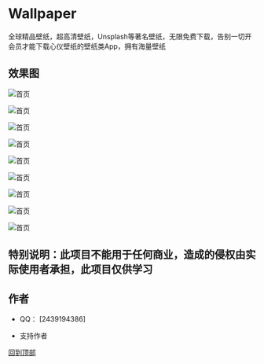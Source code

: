 # Wallpaper
全球精品壁纸，超高清壁纸，Unsplash等著名壁纸，无限免费下载，告别一切开会员才能下载心仪壁纸的壁纸类App，拥有海量壁纸

## 效果图

![首页](https://is1-ssl.mzstatic.com/image/thumb/PurpleSource126/v4/ad/e2/b7/ade2b717-0370-681e-5184-d5f0c8c59988/34a30eac-5081-4205-86a3-837010894e4e_Simulator_Screen_Shot_-_iPhone_14_Pro_Max_-_2023-09-26_at_16.56.22.png/1290x2796bb.png)

![首页](https://is1-ssl.mzstatic.com/image/thumb/PurpleSource126/v4/79/d5/44/79d54432-fc51-6296-6000-b69add38f9aa/ac29795c-ad39-49c4-95e1-6f340c3c6d26_Simulator_Screenshot_-_iPhone_15_Pro_Max_-_2023-09-28_at_14.20.48.png/1290x2796bb.png)

![首页](https://is1-ssl.mzstatic.com/image/thumb/PurpleSource116/v4/6e/7d/f0/6e7df0d4-d8d9-3d6a-30c0-13f7d71a80c7/340829b3-6b68-49d4-bb18-d84dc46526b2_Simulator_Screen_Shot_-_iPhone_14_Pro_Max_-_2023-09-22_at_16.12.03.png/1290x2796bb.png)

![首页](https://is1-ssl.mzstatic.com/image/thumb/PurpleSource126/v4/75/ef/a5/75efa5c6-349e-1fa4-bd3a-f56eb4aa1857/954b3cc0-e252-49f2-82a8-957412a971de_Simulator_Screen_Shot_-_iPhone_14_Pro_Max_-_2023-09-22_at_16.12.15.png/1290x2796bb.png)

![首页](https://is1-ssl.mzstatic.com/image/thumb/PurpleSource116/v4/13/2f/fd/132ffd30-2d84-76ad-3898-4437530cce01/43f1d696-a2b3-42f0-9de6-ee56c40a53f0_Simulator_Screen_Shot_-_iPhone_14_Pro_Max_-_2023-09-22_at_16.12.44.png/1290x2796bb.png)

![首页](https://is1-ssl.mzstatic.com/image/thumb/PurpleSource126/v4/ee/2a/c7/ee2ac79c-19e8-4277-c6e6-971c8cd2f311/af0d7caf-19c4-4a5b-96d7-c01dc48ec54e_Simulator_Screen_Shot_-_iPhone_14_Pro_Max_-_2023-09-22_at_16.13.04.png/1290x2796bb.png)

![首页](https://is1-ssl.mzstatic.com/image/thumb/PurpleSource126/v4/a9/ad/97/a9ad9794-0faf-1f8b-9dfd-dc54d8940eda/b3a58779-f24c-46d7-abe8-a6963d196e34_Simulator_Screen_Shot_-_iPhone_14_Pro_Max_-_2023-09-26_at_16.56.33.png/1290x2796bb.png)

![首页](https://is1-ssl.mzstatic.com/image/thumb/PurpleSource126/v4/2a/33/9b/2a339bd3-e1f1-67a2-47a7-f12875fce739/8d87e283-26b9-48fd-acd8-b93d2c107998_Simulator_Screenshot_-_iPhone_15_Pro_Max_-_2023-09-28_at_14.20.29.png/1290x2796bb.png)

![首页](https://is1-ssl.mzstatic.com/image/thumb/PurpleSource126/v4/02/37/c8/0237c837-8ed1-7987-3098-96136c444200/2157dec9-4243-4ce3-bcdf-e3920dc25334_Simulator_Screenshot_-_iPhone_15_Pro_Max_-_2023-09-28_at_13.14.14.png/1290x2796bb.png)

## 特别说明：此项目不能用于任何商业，造成的侵权由实际使用者承担，此项目仅供学习

## 作者

- QQ： [2439194386]

- 支持作者

[回到顶部](#readme)
